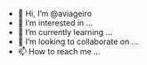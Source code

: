 - 👋 Hi, I’m @aviageiro
- 👀 I’m interested in ...
- 🌱 I’m currently learning ...
- 💞️ I’m looking to collaborate on ...
- 📫 How to reach me ...

<!---
aviageiro/aviageiro is a ✨ special ✨ repository because its `README.md` (this file) appears on your GitHub profile.
You can click the Preview link to take a look at your changes.
--->
